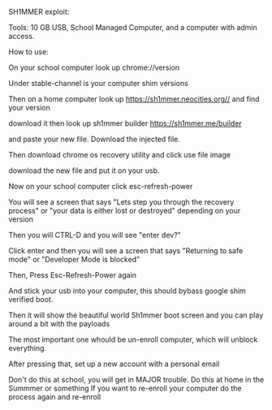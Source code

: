 SH1MMER exploit:


Tools: 10 GB USB, School Managed Computer, and a computer with admin access.


How to use: 


On your school computer look up chrome://version


Under stable-channel is your computer shim versions


Then on a home computer look up https://sh1mmer.neocities.org// and find your version


download it then look up sh1mmer builder https://sh1mmer.me/builder


and paste your new file. Download the injected file.


Then download chrome os recovery utility and click use file image 


download the new file and put it on your usb.


Now on your school computer click esc-refresh-power


You will see a screen that says "Lets step you through the recovery process" or "your data is either lost or destroyed" depending on your version


Then you will CTRL-D and you will see "enter dev?" 


Click enter and then you will see a screen that says "Returning to safe mode" or "Developer Mode is blocked"


Then, Press Esc-Refresh-Power again


And stick your usb into your computer, this should bybass google shim verified boot.


Then it will show the beautiful world Sh1mmer boot screen and you can play around a bit with the payloads


The most important one whould be un-enroll computer, which will unblock everything.


After pressing that, set up a new account with a personal email


Don't do this at school, you will get in MAJOR trouble.
Do this at home in the Summmer or something
If you want to re-enroll your computer do the process again and re-enroll
